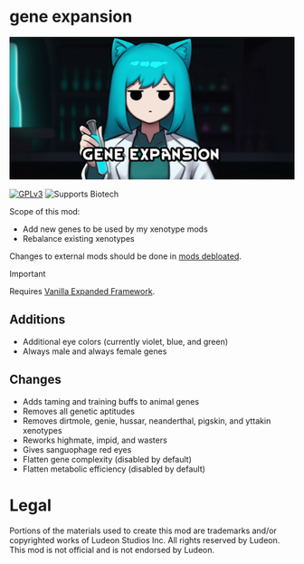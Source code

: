 <!--[![GPLv3][badge-license]](https://www.gnu.org/licenses/gpl-3.0) -->
[badge-license]: https://img.shields.io/badge/License-GPLv3-lightgray
<!--![Supports Royalty][badge-dlc-royalty] supports Royalty DLC-->
[badge-dlc-royalty]: https://img.shields.io/badge/DLC-Royalty-gold
<!--![Supports Ideology][badge-dlc-ideology] supports Ideology DLC-->
[badge-dlc-ideology]: https://img.shields.io/badge/DLC-Ideology-indianred
<!--![Supports Biotech][badge-dlc-biotech] supports Biotech DLC-->
[badge-dlc-biotech]: https://img.shields.io/badge/DLC-Biotech-mediumturquoise
<!--![Supports Anomaly][badge-dlc-anomaly] supports Anomaly DLC-->
[badge-dlc-anomaly]: https://img.shields.io/badge/DLC-Anomaly-darkseagreen

# gene expansion
![](About/Preview.png)

[![GPLv3][badge-license]](https://www.gnu.org/licenses/gpl-3.0) ![Supports Biotech][badge-dlc-biotech]

Scope of this mod:
- Add new genes to be used by my xenotype mods
- Rebalance existing xenotypes

Changes to external mods should be done in [mods debloated](https://github.com/friedriceworld/mods-debloated).

> [!IMPORTANT]
> Requires [Vanilla Expanded Framework](https://steamcommunity.com/sharedfiles/filedetails/?id=2023507013).

## Additions
- Additional eye colors (currently violet, blue, and green)
- Always male and always female genes

## Changes
- Adds taming and training buffs to animal genes
- Removes all genetic aptitudes
- Removes dirtmole, genie, hussar, neanderthal, pigskin, and yttakin xenotypes
- Reworks highmate, impid, and wasters
- Gives sanguophage red eyes
- Flatten gene complexity (disabled by default)
- Flatten metabolic efficiency (disabled by default)

# Legal
Portions of the materials used to create this mod are trademarks and/or copyrighted works of Ludeon Studios Inc. All rights reserved by Ludeon. This mod is not official and is not endorsed by Ludeon.